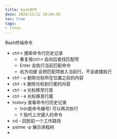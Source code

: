 ```yaml
---
title: bash技巧
date: 2020/11/12 10:04:55
toc: true
tags:
- linux
---
```



Bash终端命令

* ctrl-r 搜索命令行历史记录
  * 重复按ctrl-r 会向后查找匹配项
  * Enter 会执行当前匹配命令
  * 右方向键 会把匹配项放入当前行，不会直接执行
* ctrl - u  删除光标所在位置之前的内容
* ctrl - k 删除光标到行尾的内容
* ctrl - a 光标移至行首
* ctrl - e 光标移至行尾
* history 查看命令行历史记录
  * !n(n是命令编号) 可以再次执行
  * !! 指代上次键入的命令
* cd - 回到前一个工作路径
* pstree -p 展示进程树
* 